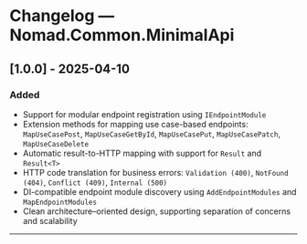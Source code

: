 # Changelog — Nomad.Common.MinimalApi

## [1.0.0] - 2025-04-10

### Added
- Support for modular endpoint registration using `IEndpointModule`
- Extension methods for mapping use case-based endpoints: `MapUseCasePost`, `MapUseCaseGetById`, `MapUseCasePut`, `MapUseCasePatch`, `MapUseCaseDelete`
- Automatic result-to-HTTP mapping with support for `Result` and `Result<T>`
- HTTP code translation for business errors: `Validation (400)`, `NotFound (404)`, `Conflict (409)`, `Internal (500)`
- DI-compatible endpoint module discovery using `AddEndpointModules` and `MapEndpointModules`
- Clean architecture–oriented design, supporting separation of concerns and scalability

---
